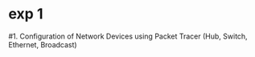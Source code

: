 # exp 1 
#1.	Configuration of Network Devices using Packet Tracer (Hub, Switch, Ethernet, Broadcast)

